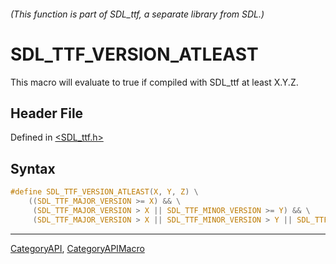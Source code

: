 ###### (This function is part of SDL_ttf, a separate library from SDL.)
# SDL_TTF_VERSION_ATLEAST

This macro will evaluate to true if compiled with SDL_ttf at least X.Y.Z.

## Header File

Defined in [<SDL_ttf.h>](https://github.com/libsdl-org/SDL_ttf/blob/SDL2/include/SDL_ttf.h)

## Syntax

```c
#define SDL_TTF_VERSION_ATLEAST(X, Y, Z) \
    ((SDL_TTF_MAJOR_VERSION >= X) && \
     (SDL_TTF_MAJOR_VERSION > X || SDL_TTF_MINOR_VERSION >= Y) && \
     (SDL_TTF_MAJOR_VERSION > X || SDL_TTF_MINOR_VERSION > Y || SDL_TTF_PATCHLEVEL >= Z))
```

----
[CategoryAPI](CategoryAPI), [CategoryAPIMacro](CategoryAPIMacro)

